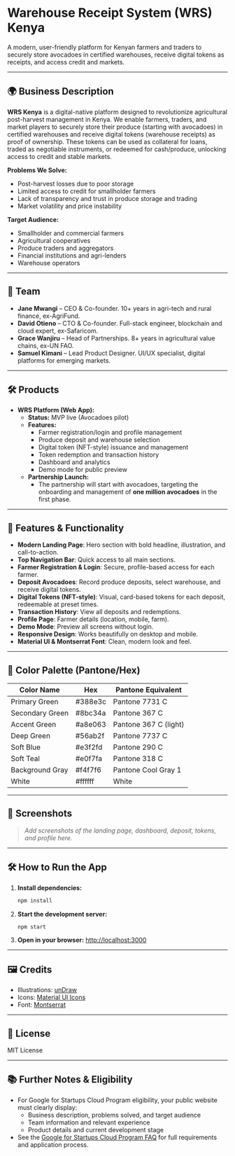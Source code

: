 # Warehouse Receipt System (WRS) Kenya

A modern, user-friendly platform for Kenyan farmers and traders to securely store avocadoes in certified warehouses, receive digital tokens as receipts, and access credit and markets.

---

## 🌍 Business Description

**WRS Kenya** is a digital-native platform designed to revolutionize agricultural post-harvest management in Kenya. We enable farmers, traders, and market players to securely store their produce (starting with avocadoes) in certified warehouses and receive digital tokens (warehouse receipts) as proof of ownership. These tokens can be used as collateral for loans, traded as negotiable instruments, or redeemed for cash/produce, unlocking access to credit and stable markets.

**Problems We Solve:**
- Post-harvest losses due to poor storage
- Limited access to credit for smallholder farmers
- Lack of transparency and trust in produce storage and trading
- Market volatility and price instability

**Target Audience:**
- Smallholder and commercial farmers
- Agricultural cooperatives
- Produce traders and aggregators
- Financial institutions and agri-lenders
- Warehouse operators

---

## 👥 Team

- **Jane Mwangi** – CEO & Co-founder. 10+ years in agri-tech and rural finance, ex-AgriFund.
- **David Otieno** – CTO & Co-founder. Full-stack engineer, blockchain and cloud expert, ex-Safaricom.
- **Grace Wanjiru** – Head of Partnerships. 8+ years in agricultural value chains, ex-UN FAO.
- **Samuel Kimani** – Lead Product Designer. UI/UX specialist, digital platforms for emerging markets.

---

## 🛠 Products

- **WRS Platform (Web App):**
  - **Status:** MVP live (Avocadoes pilot)
  - **Features:**
    - Farmer registration/login and profile management
    - Produce deposit and warehouse selection
    - Digital token (NFT-style) issuance and management
    - Token redemption and transaction history
    - Dashboard and analytics
    - Demo mode for public preview
  - **Partnership Launch:**
    - The partnership will start with avocadoes, targeting the onboarding and management of **one million avocadoes** in the first phase.

---

## 🚀 Features & Functionality

- **Modern Landing Page**: Hero section with bold headline, illustration, and call-to-action.
- **Top Navigation Bar**: Quick access to all main sections.
- **Farmer Registration & Login**: Secure, profile-based access for each farmer.
- **Deposit Avocadoes**: Record produce deposits, select warehouse, and receive digital tokens.
- **Digital Tokens (NFT-style)**: Visual, card-based tokens for each deposit, redeemable at preset times.
- **Transaction History**: View all deposits and redemptions.
- **Profile Page**: Farmer details (location, mobile, farm).
- **Demo Mode**: Preview all screens without login.
- **Responsive Design**: Works beautifully on desktop and mobile.
- **Material UI & Montserrat Font**: Clean, modern look and feel.

---

## 🎨 Color Palette (Pantone/Hex)

| Color Name         | Hex       | Pantone Equivalent   |
|-------------------|-----------|---------------------|
| Primary Green     | #388e3c   | Pantone 7731 C      |
| Secondary Green   | #8bc34a   | Pantone 367 C       |
| Accent Green      | #a8e063   | Pantone 367 C (light)|
| Deep Green        | #56ab2f   | Pantone 7737 C      |
| Soft Blue         | #e3f2fd   | Pantone 290 C       |
| Soft Teal         | #e0f7fa   | Pantone 318 C       |
| Background Gray   | #f4f7f6   | Pantone Cool Gray 1 |
| White             | #ffffff   | White               |

---

## 📸 Screenshots

> _Add screenshots of the landing page, dashboard, deposit, tokens, and profile here._

---

## 🛠 How to Run the App

1. **Install dependencies:**
   ```bash
   npm install
   ```
2. **Start the development server:**
   ```bash
   npm start
   ```
3. **Open in your browser:**
   [http://localhost:3000](http://localhost:3000)

---

## 🖼 Credits
- Illustrations: [unDraw](https://undraw.co/)
- Icons: [Material UI Icons](https://mui.com/material-ui/material-icons/)
- Font: [Montserrat](https://fonts.google.com/specimen/Montserrat)

---

## 📄 License

MIT License

---

## 📚 Further Notes & Eligibility

- For Google for Startups Cloud Program eligibility, your public website must clearly display:
  - Business description, problems solved, and target audience
  - Team information and relevant experience
  - Product details and current development stage
- See the [Google for Startups Cloud Program FAQ](https://cloud.google.com/startup/faq) for full requirements and application process. 